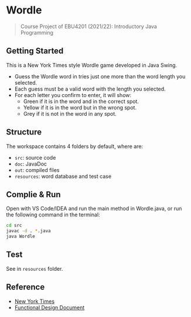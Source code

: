 # Wordle

> Course Project of EBU4201 (2021/22): Introductory Java Programming

## Getting Started

This is a New York Times style Wordle game developed in Java Swing.

- Guess the Wordle word in tries just one more than the word length you selected.
- Each guess must be a valid word with the length you selected.
- For each letter you confirm to enter, it will show:
    - Green if it is in the word and in the correct spot.
    - Yellow if it is in the word but in the wrong spot.
    - Grey if it is not in the word in any spot.

## Structure

The workspace contains 4 folders by default, where are:

- `src`: source code
- `doc`: JavaDoc
- `out`: compiled files
- `resources`: word database and test case

## Complie & Run

Open with VS Code/IDEA and run the main method in Wordle.java, or run the following command in the terminal:

```bash
cd src
javac -d . *.java
java Wordle
```

## Test

See in `resources` folder.

## Reference

- [New York Times](https://www.nytimes.com/games/wordle/index.html)
- [Functional Design Document](https://www.mubucm.com/doc/7zAyAh92DyW)
